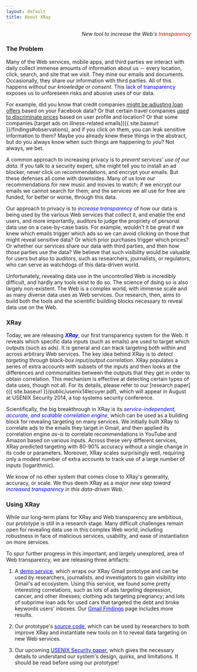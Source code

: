 ```yaml
---
layout: default
title: About XRay
---
```


<p class="message" align="right">
  <i>New tool to increase the Web's <font color="red">transparency</font></i>
</p>


### The Problem

Many of the Web services, mobile apps, and third parties we interact with
daily collect immense amounts of information about us -- every location,
click, search, and site that we visit. They mine our emails and documents.
Occasionally, they share our information with third parties.  All of this
happens *without our knowledge or consent*. This <font color="blue">lack of
transparency</font> exposes us to unforeseen risks and abusive uses of our
data.

For example, did you know that credit companies [might be adjusting loan
offers](http://money.cnn.com/2013/08/26/technology/social/facebook-credit-score/)
based on your Facebook data?   Or that certain travel companies [used to
discriminate prices](http://online.wsj.com/news/articles/SB10001424052702304458604577488822667325882)
based on user profile and location?  Or that some companies [target ads on
illness-related emails]({{ site.baseurl }}/findings#observations), and if you click on them, you can leak sensitive information to them?  Maybe you already knew these
things in the abstract, but do you always know when such things are happening
to *you*?  Not always, we bet.

A common approach to increasing privacy is to *prevent services' use of our data*.
If you talk to a security expert, s/he might tell you to install an ad blocker,
never click on recommendations, and encrypt your emails.  But these defenses all
come with downsides.  Many of us love our recommendations for new music and
movies to watch; if we encrypt our emails we cannot search for them; and the
services we all use for free are funded, for better or worse, through this data.

Our approach to privacy is to <font color="blue">*increase transparency*</font>
of how our data is being used by the various Web services that collect it, and
enable the end users, and more importantly, auditors to judge the propriety of
personal data use on a case-by-case basis.  For example, wouldn't it be great
if we knew which emails trigger which ads so we can avoid clicking on those
that might reveal sensitive data? Or which prior purchases trigger which prices?
Or whether our services share our data with third parties, and then how *those*
parties use the data?  We believe that such visibility would be valuable for
users but also to auditors, such as researchers, journalists, or regulators,
who can serve as watchdogs of this data-driven world.

Unfortunately, revealing data use in the uncontrolled Web is incredibly difficult,
and hardly any tools exist to do so.   The science of doing so is also largely
non-existent.  The Web is a complex world, with immense scale and as many diverse
data uses as Web services.  Our research, then, aims to build both the tools and
the scientific building blocks necessary to reveal data use on the Web.



### XRay

Today, we are releasing <font color="blue"><b><i>XRay</i></b></font>, our first
transparency system for the Web.  It reveals which specific data inputs (such as
emails) are used to target which outputs (such as ads).  It is general and can
track targeting both within and across arbitrary Web services.  The key idea
behind XRay is to *detect targeting through black-box input/output correlation*.
XRay populates a series of extra accounts with subsets of the inputs and then
looks at the differences and commonalities between the outputs that they get
in order to obtain correlation.  This mechanism is effective at detecting
certain types of data uses, though not all.  For its details, please refer
to our [research paper]({{ site.baseurl }}/public/usenix14lecuyer.pdf), which
will appear in August at USENIX Security 2014, a top systems security conference.

Scientifically, the big breakthrough in XRay is its <font color="blue">*service-independent,
accurate, and scalable correlation engine*</font>, which can be used as a
building block for revealing targeting on many services.  We initially built
XRay to correlate ads to the emails they target in Gmail, and then applied its
correlation engine *as-is* to correlate recommendations in YouTube and Amazon
based on various inputs.  Across these very different services, XRay predicted
targeting with 80-90% accuracy without a single change in its code or parameters.
Moreover, XRay scales surprisingly well, requiring only a modest number of extra
accounts to track use of a large number of inputs (logarithmic).

We know of no other system that comes close to XRay's generality, accuracy,
or scale.  We thus deem XRay as a *major new step toward <font color="blue">increased
transparency</font> in this data-driven Web*.


### Using XRay

While our long-term plans for XRay and Web transparency are ambitious, our
prototype is still in a research stage.  Many difficult challenges remain open
for revealing data use in this complex Web world, including robustness in face
of malicious services, usability, and ease of instantiation on more services.

To spur further progress in this important, and largely unexplored, area of Web
transparency, we are releasing three artifacts:

1. A <a href="{{ site.baseurl }}/gmail-demo/"><font color="blue">demo service</font></a>,
which wraps our XRay Gmail prototype and can be used by researchers, journalists, and
investigators to gain visibility into Gmail's ad ecosystem.  Using this service, we
found some pretty interesting correlations, such as lots of ads targeting
depression, cancer, and other illnesses; clothing ads targeting pregnancy; and lots
of subprime loan ads for used cars that targeted the debt and broke keywords users'
inboxes. Our <a href="{{ site.baseurl }}/findings/"><font color="blue">Gmail Findings</font></a>
page includes more results.

2. Our prototype's <a href="https://github.com/MatLecu/xray/"><font color="blue">source
code</font></a>, which can be used by researchers to both improve XRay and
instantiate new tools on it to reveal data targeting on new Web services.

3. Our upcoming <a href="{{ site.baseurl }}/public/usenix14lecuyer.pdf">
<font color="blue">USENIX Security paper</font></a>, which gives the necessary
details to understand our system's design, quirks, and limitations.  It should be
read before using our prototype!

